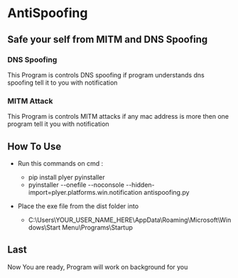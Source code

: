 # AntiSpoofing
## Safe your self from MITM and DNS Spoofing
### DNS Spoofing
This Program is controls DNS spoofing if program understands dns spoofing tell it to you with notification

### MITM Attack
This Program is controls MITM attacks if any mac address is more then one program tell it you with notification

## How To Use
- Run this commands on cmd :
   * pip install plyer pyinstaller
   * pyinstaller --onefile --noconsole --hidden-import=plyer.platforms.win.notification antispoofing.py

- Place the exe file from the dist folder into
  * C:\Users\YOUR_USER_NAME_HERE\AppData\Roaming\Microsoft\Windows\Start Menu\Programs\Startup
## Last
Now You are ready, Program will work on background for you
